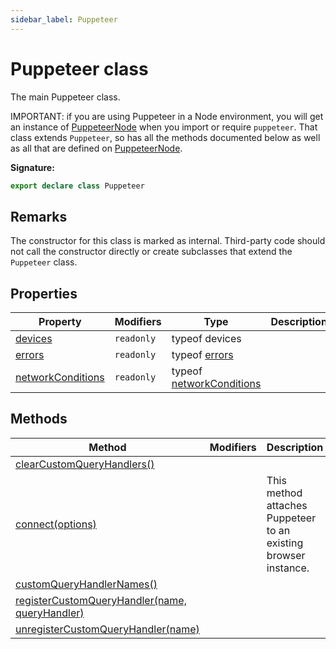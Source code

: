 ```yaml
---
sidebar_label: Puppeteer
---
```


# Puppeteer class

The main Puppeteer class.

IMPORTANT: if you are using Puppeteer in a Node environment, you will get an instance of [PuppeteerNode](./puppeteer.puppeteernode.md) when you import or require `puppeteer`. That class extends `Puppeteer`, so has all the methods documented below as well as all that are defined on [PuppeteerNode](./puppeteer.puppeteernode.md).

**Signature:**

```typescript
export declare class Puppeteer
```

## Remarks

The constructor for this class is marked as internal. Third-party code should not call the constructor directly or create subclasses that extend the `Puppeteer` class.

## Properties

| Property                                                        | Modifiers             | Type                                                         | Description |
| --------------------------------------------------------------- | --------------------- | ------------------------------------------------------------ | ----------- |
| [devices](./puppeteer.puppeteer.devices.md)                     | <code>readonly</code> | typeof devices                                               |             |
| [errors](./puppeteer.puppeteer.errors.md)                       | <code>readonly</code> | typeof [errors](./puppeteer.errors.md)                       |             |
| [networkConditions](./puppeteer.puppeteer.networkconditions.md) | <code>readonly</code> | typeof [networkConditions](./puppeteer.networkconditions.md) |             |

## Methods

| Method                                                                                                | Modifiers | Description                                                     |
| ----------------------------------------------------------------------------------------------------- | --------- | --------------------------------------------------------------- |
| [clearCustomQueryHandlers()](./puppeteer.puppeteer.clearcustomqueryhandlers.md)                       |           |                                                                 |
| [connect(options)](./puppeteer.puppeteer.connect.md)                                                  |           | This method attaches Puppeteer to an existing browser instance. |
| [customQueryHandlerNames()](./puppeteer.puppeteer.customqueryhandlernames.md)                         |           |                                                                 |
| [registerCustomQueryHandler(name, queryHandler)](./puppeteer.puppeteer.registercustomqueryhandler.md) |           |                                                                 |
| [unregisterCustomQueryHandler(name)](./puppeteer.puppeteer.unregistercustomqueryhandler.md)           |           |                                                                 |
